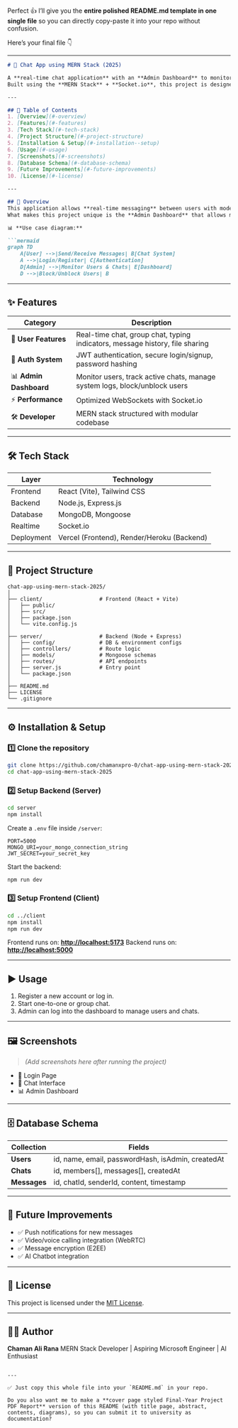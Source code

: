 Perfect 👍 I’ll give you the **entire polished README.md template in one single file** so you can directly copy-paste it into your repo without confusion.

Here’s your final file 👇

---

````markdown
# 💬 Chat App using MERN Stack (2025)

A **real-time chat application** with an **Admin Dashboard** to monitor and manage everything happening in the app.  
Built using the **MERN Stack** + **Socket.io**, this project is designed as a **final-year project** and can also serve as a production-ready chat solution.

---

## 📑 Table of Contents
1. [Overview](#-overview)
2. [Features](#-features)
3. [Tech Stack](#-tech-stack)
4. [Project Structure](#-project-structure)
5. [Installation & Setup](#-installation--setup)
6. [Usage](#-usage)
7. [Screenshots](#-screenshots)
8. [Database Schema](#-database-schema)
9. [Future Improvements](#-future-improvements)
10. [License](#-license)

---

## 📌 Overview
This application allows **real-time messaging** between users with modern chat features such as typing indicators, online/offline status, and message history.  
What makes this project unique is the **Admin Dashboard** that allows monitoring and controlling user activities, conversations, and system logs.

📊 **Use case diagram:**

```mermaid
graph TD
    A[User] -->|Send/Receive Messages| B[Chat System]
    A -->|Login/Register| C[Authentication]
    D[Admin] -->|Monitor Users & Chats| E[Dashboard]
    D -->|Block/Unblock Users| B
````

---

## ✨ Features

| Category               | Description                                                                  |
| ---------------------- | ---------------------------------------------------------------------------- |
| 👥 **User Features**   | Real-time chat, group chat, typing indicators, message history, file sharing |
| 🔐 **Auth System**     | JWT authentication, secure login/signup, password hashing                    |
| 📊 **Admin Dashboard** | Monitor users, track active chats, manage system logs, block/unblock users   |
| ⚡ **Performance**      | Optimized WebSockets with Socket.io                                          |
| 🛠️ **Developer**      | MERN stack structured with modular codebase                                  |

---

## 🛠 Tech Stack

| Layer      | Technology                                 |
| ---------- | ------------------------------------------ |
| Frontend   | React (Vite), Tailwind CSS                 |
| Backend    | Node.js, Express.js                        |
| Database   | MongoDB, Mongoose                          |
| Realtime   | Socket.io                                  |
| Deployment | Vercel (Frontend), Render/Heroku (Backend) |

---

## 📂 Project Structure

```
chat-app-using-mern-stack-2025/
│
├── client/                  # Frontend (React + Vite)
│   ├── public/
│   ├── src/
│   ├── package.json
│   └── vite.config.js
│
├── server/                  # Backend (Node + Express)
│   ├── config/              # DB & environment configs
│   ├── controllers/         # Route logic
│   ├── models/              # Mongoose schemas
│   ├── routes/              # API endpoints
│   ├── server.js            # Entry point
│   └── package.json
│
├── README.md
├── LICENSE
└── .gitignore
```

---

## ⚙️ Installation & Setup

### 1️⃣ Clone the repository

```bash
git clone https://github.com/chamanxpro-0/chat-app-using-mern-stack-2025.git
cd chat-app-using-mern-stack-2025
```

### 2️⃣ Setup Backend (Server)

```bash
cd server
npm install
```

Create a `.env` file inside `/server`:

```env
PORT=5000
MONGO_URI=your_mongo_connection_string
JWT_SECRET=your_secret_key
```

Start the backend:

```bash
npm run dev
```

### 3️⃣ Setup Frontend (Client)

```bash
cd ../client
npm install
npm run dev
```

Frontend runs on: **[http://localhost:5173](http://localhost:5173)**
Backend runs on: **[http://localhost:5000](http://localhost:5000)**

---

## ▶️ Usage

1. Register a new account or log in.
2. Start one-to-one or group chat.
3. Admin can log into the dashboard to manage users and chats.

---

## 🖼 Screenshots

> *(Add screenshots here after running the project)*

* 🔑 Login Page
* 💬 Chat Interface
* 📊 Admin Dashboard

---

## 🗄 Database Schema

| Collection   | Fields                                            |
| ------------ | ------------------------------------------------- |
| **Users**    | id, name, email, passwordHash, isAdmin, createdAt |
| **Chats**    | id, members\[], messages\[], createdAt            |
| **Messages** | id, chatId, senderId, content, timestamp          |

---

## 🚀 Future Improvements

* ✅ Push notifications for new messages
* ✅ Video/voice calling integration (WebRTC)
* ✅ Message encryption (E2EE)
* ✅ AI Chatbot integration

---

## 📜 License

This project is licensed under the [MIT License](LICENSE).

---

## 👨‍💻 Author

**Chaman Ali Rana**
MERN Stack Developer | Aspiring Microsoft Engineer | AI Enthusiast

```

---

✅ Just copy this whole file into your `README.md` in your repo.  

Do you also want me to make a **cover page styled Final-Year Project PDF Report** version of this README (with title page, abstract, contents, diagrams), so you can submit it to university as documentation?
```
